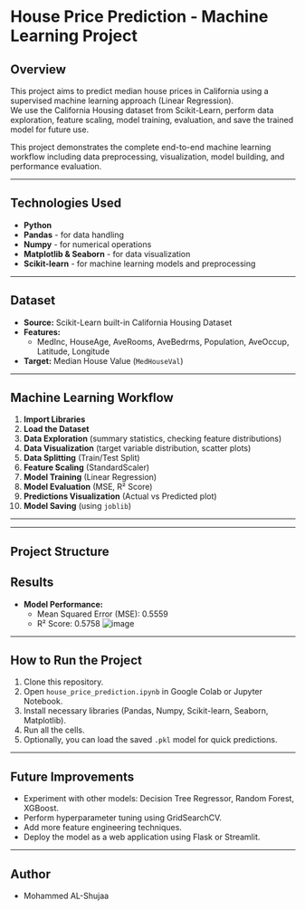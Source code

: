 # House Price Prediction - Machine Learning Project

##  Overview
This project aims to predict median house prices in California using a supervised machine learning approach (Linear Regression).  
We use the California Housing dataset from Scikit-Learn, perform data exploration, feature scaling, model training, evaluation, and save the trained model for future use.

This project demonstrates the complete end-to-end machine learning workflow including data preprocessing, visualization, model building, and performance evaluation.

---

##  Technologies Used
- **Python**
- **Pandas** - for data handling
- **Numpy** - for numerical operations
- **Matplotlib & Seaborn** - for data visualization
- **Scikit-learn** - for machine learning models and preprocessing

---

##  Dataset
- **Source:** Scikit-Learn built-in California Housing Dataset
- **Features:**
  - MedInc, HouseAge, AveRooms, AveBedrms, Population, AveOccup, Latitude, Longitude
- **Target:** Median House Value (`MedHouseVal`)

---

##  Machine Learning Workflow
1. **Import Libraries**
2. **Load the Dataset**
3. **Data Exploration** (summary statistics, checking feature distributions)
4. **Data Visualization** (target variable distribution, scatter plots)
5. **Data Splitting** (Train/Test Split)
6. **Feature Scaling** (StandardScaler)
7. **Model Training** (Linear Regression)
8. **Model Evaluation** (MSE, R² Score)
9. **Predictions Visualization** (Actual vs Predicted plot)
10. **Model Saving** (using `joblib`)

---
---

##  Project Structure

##  Results
- **Model Performance:**  
  - Mean Squared Error (MSE): 0.5559
  - R² Score: 0.5758
![image](https://github.com/user-attachments/assets/74775ad6-cdb9-4c83-b88c-3709fe7d47b0)


---

##  How to Run the Project
1. Clone this repository.
2. Open `house_price_prediction.ipynb` in Google Colab or Jupyter Notebook.
3. Install necessary libraries (Pandas, Numpy, Scikit-learn, Seaborn, Matplotlib).
4. Run all the cells.
5. Optionally, you can load the saved `.pkl` model for quick predictions.

---

##  Future Improvements
- Experiment with other models: Decision Tree Regressor, Random Forest, XGBoost.
- Perform hyperparameter tuning using GridSearchCV.
- Add more feature engineering techniques.
- Deploy the model as a web application using Flask or Streamlit.

---

##  Author
- Mohammed AL-Shujaa


